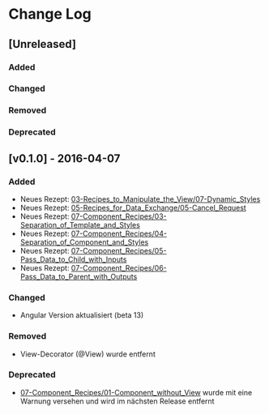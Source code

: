 # Change Log

## [Unreleased]

### Added

### Changed

### Removed

### Deprecated

## [v0.1.0] - 2016-04-07

### Added

* Neues Rezept: [03-Recipes\_to\_Manipulate\_the\_View/07-Dynamic\_Styles](./03-Recipes_to_Manipulate_the_View/07-Dynamic_Styles)
* Neues Rezept: [05-Recipes\_for\_Data\_Exchange/05-Cancel\_Request](./05-Recipes_for_Data_Exchange/05-Cancel_Request)
* Neues Rezept: [07-Component\_Recipes/03-Separation\_of\_Template\_and\_Styles](./07-Component_Recipes/03-Separation_of_Template_and_Styles)
* Neues Rezept: [07-Component\_Recipes/04-Separation\_of\_Component\_and\_Styles](./07-Component_Recipes/04-Separation_of_Component_and_Styles)
* Neues Rezept: [07-Component\_Recipes/05-Pass\_Data\_to\_Child\_with\_Inputs](./07-Component_Recipes/05-Pass_Data_to_Child_with_Inputs)
* Neues Rezept: [07-Component\_Recipes/06-Pass\_Data\_to\_Parent\_with\_Outputs](./07-Component_Recipes/06-Pass_Data_to_Parent_with_Outputs)

### Changed

* Angular Version aktualisiert (beta 13)

### Removed

* View-Decorator (@View) wurde entfernt

### Deprecated

* [07-Component\_Recipes/01-Component\_without\_View](./07-Component_Recipes/01-Component_without_View) wurde mit eine Warnung versehen und wird im nächsten Release entfernt

